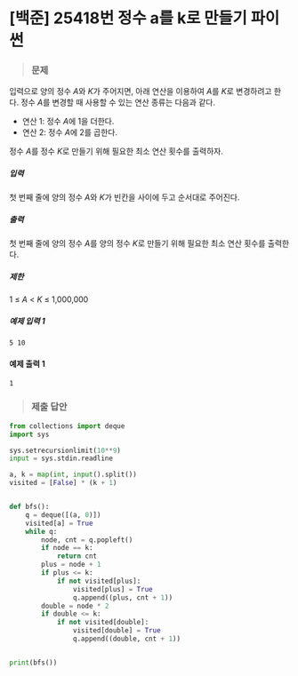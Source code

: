 # [백준] 25418번 정수 a를 k로 만들기 파이썬

> ### 문제

입력으로 양의 정수 *A*와 *K*가 주어지면, 아래 연산을 이용하여 *A*를 *K*로 변경하려고 한다. 정수 *A*를 변경할 때 사용할 수 있는 연산 종류는 다음과 같다.

- 연산 1: 정수 *A*에 1을 더한다.
- 연산 2: 정수 *A*에 2를 곱한다.

정수 *A*를 정수 *K*로 만들기 위해 필요한 최소 연산 횟수를 출력하자.

##### 입력

첫 번째 줄에 양의 정수 *A*와 *K*가 빈칸을 사이에 두고 순서대로 주어진다.

##### 출력

첫 번째 줄에 양의 정수 *A*를 양의 정수 *K*로 만들기 위해 필요한 최소 연산 횟수를 출력한다.

##### 제한

1 ≤ *A* < *K* ≤ 1,000,000

##### 예제 입력 1

```
5 10
```

#### 예제 출력 1

```
1
```

> ### 제출 답안

```python
from collections import deque
import sys

sys.setrecursionlimit(10**9)
input = sys.stdin.readline

a, k = map(int, input().split())
visited = [False] * (k + 1)


def bfs():
    q = deque([(a, 0)])
    visited[a] = True
    while q:
        node, cnt = q.popleft()
        if node == k:
            return cnt
        plus = node + 1
        if plus <= k:
            if not visited[plus]:
                visited[plus] = True
                q.append((plus, cnt + 1))
        double = node * 2
        if double <= k:
            if not visited[double]:
                visited[double] = True
                q.append((double, cnt + 1))


print(bfs())
```